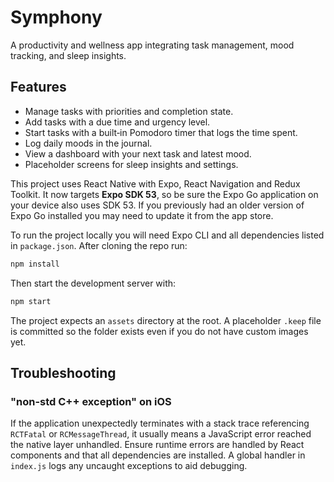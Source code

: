 # Symphony

A productivity and wellness app integrating task management, mood tracking, and sleep insights.

## Features
- Manage tasks with priorities and completion state.
- Add tasks with a due time and urgency level.
- Start tasks with a built‑in Pomodoro timer that logs the time spent.
- Log daily moods in the journal.
- View a dashboard with your next task and latest mood.
- Placeholder screens for sleep insights and settings.

This project uses React Native with Expo, React Navigation and Redux Toolkit. It now targets **Expo SDK&nbsp;53**, so be sure the Expo Go application on your device also uses SDK&nbsp;53. If you previously had an older version of Expo Go installed you may need to update it from the app store.

To run the project locally you will need Expo CLI and all dependencies listed in `package.json`. After cloning the repo run:

```bash
npm install
```

Then start the development server with:

```bash
npm start
```

The project expects an `assets` directory at the root. A placeholder `.keep` file is committed so the folder exists even if you do not have custom images yet.

## Troubleshooting

### "non-std C++ exception" on iOS

If the application unexpectedly terminates with a stack trace referencing
`RCTFatal` or `RCMessageThread`, it usually means a JavaScript error reached the
native layer unhandled. Ensure runtime errors are handled by React components
and that all dependencies are installed. A global handler in `index.js` logs any
uncaught exceptions to aid debugging.
